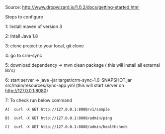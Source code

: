 Source: http://www.dropwizard.io/1.0.2/docs/getting-started.html

Steps to configure

1: Install maven of version 3

2: Intall Java 1.8

3: clone project to your local, git clone <ssh-url>

4: go to crm-sync

5: download dependency => mvn clean package ( this will install all external lib's)

6: start server => java -jar target/crm-sync-1.0-SNAPSHOT.jar src/main/resources/sync-app.yml (this will start server on http://127.0.0.1:8080)

7: To check run below command

    A)  curl -X GET http://127.0.0.1:8080/v1/sample
    
    B)  curl -X GET http://127.0.0.1:8080/admin/ping
    
    C)  curl -X GET http://127.0.0.1:8080/admin/healthcheck
    

